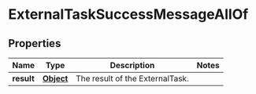 

# ExternalTaskSuccessMessageAllOf

## Properties

Name | Type | Description | Notes
------------ | ------------- | ------------- | -------------
**result** | [**Object**](.md) | The result of the ExternalTask. | 



